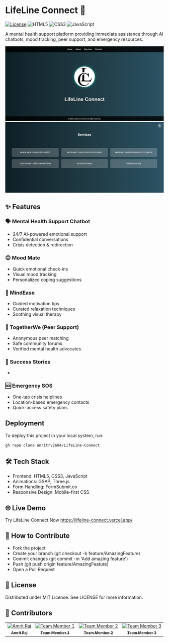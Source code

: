# LifeLine Connect 🌟

[![License](https://img.shields.io/badge/License-MIT-blue.svg)](https://opensource.org/licenses/MIT)
![HTML5](https://img.shields.io/badge/HTML5-E34F26?style=flat&logo=html5&logoColor=white)
![CSS3](https://img.shields.io/badge/CSS3-1572B6?style=flat&logo=css3&logoColor=white)
![JavaScript](https://img.shields.io/badge/JavaScript-F7DF1E?style=flat&logo=javascript&logoColor=black)

A mental health support platform providing immediate assistance through AI chatbots, mood tracking, peer support, and emergency resources.

![LifeLine Connect Screenshot1](assets/LC_homescreen.png)
![LifeLine Connect Screenshot2](assets/LC_services.png)

## ✨ Features

### 🗣️ Mental Health Support Chatbot
- 24/7 AI-powered emotional support
- Confidential conversations
- Crisis detection & redirection

### 😊 Mood Mate
- Quick emotional check-ins
- Visual mood tracking
- Personalized coping suggestions

### 🧘 MindEase
- Guided motivation tips
- Curated relaxation techniques
- Soothing visual therapy

### 👥 TogetherWe (Peer Support)
- Anonymous peer matching
- Safe community forums
- Verified mental health advocates

### 👥 Success Stories
- 

### 🆘 Emergency SOS
- One-tap crisis helplines
- Location-based emergency contacts
- Quick-access safety plans

## Deployment

To deploy this project in your local system, run:
```bash
gh repo clone amritrv2604/LifeLine-Connect
```

## 🛠️ Tech Stack

- Frontend: HTML5, CSS3, JavaScript
- Animations: GSAP, Three.js
- Form Handling: FormSubmit.co
- Responsive Design: Mobile-first CSS

## 🌐 Live Demo
Try LifeLine Connect Now https://lifeline-connect.vercel.app/

## 🤝 How to Contribute
- Fork the project
- Create your branch (git checkout -b feature/AmazingFeature)
- Commit changes (git commit -m 'Add amazing feature')
- Push (git push origin feature/AmazingFeature)
- Open a Pull Request

## 📜 License
Distributed under MIT License. See LICENSE for more information.

## 💖 Contributors
<table> 
  <tr> 
    <td align="center"> <a href="http://github.com/amritrv2604"> <img src="https://avatars.githubusercontent.com/yourprofile" width="100px;" alt="Amrit Raj"/> <br /> <sub><b>Amrit Raj</b></sub> </a> </td>
    <td align="center"> <a href="https://github.com/teammember1"> <img src="https://avatars.githubusercontent.com/teammember1" width="100px;" alt="Team Member 1"/> <br /> <sub><b>Team Member 1</b></sub> </a></td>     <td align="center"> <a href="https://github.com/teammember2"> <img src="https://avatars.githubusercontent.com/teammember2" width="100px;" alt="Team Member 2"/> <br /> <sub><b>Team Member 2</b></sub> </a></td>     <td align="center"> <a href="https://github.com/teammember3"> <img src="https://avatars.githubusercontent.com/teammember3" width="100px;" alt="Team Member 3"/> <br /> <sub><b>Team Member 3</b></sub> </a></td>   </tr>
</table>
